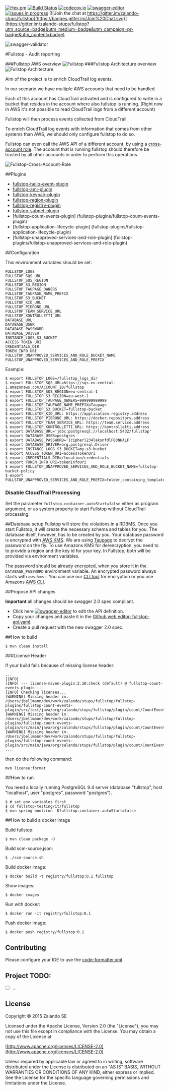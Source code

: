 [![Hex.pm](https://img.shields.io/hexpm/l/plug.svg)](http://www.apache.org/licenses/LICENSE-2.0)
[![Build Status](https://travis-ci.org/zalando-stups/fullstop.svg?branch=master)](https://travis-ci.org/zalando-stups/fullstop)
[![codecov.io](https://codecov.io/github/zalando-stups/fullstop/coverage.svg?branch=master)](https://codecov.io/github/zalando-stups/fullstop?branch=master)
[![swagger-editor](https://img.shields.io/badge/swagger-editor-brightgreen.svg)](http://editor.swagger.io/#/?import=https://raw.githubusercontent.com/zalando-stups/fullstop/master/fullstop-api.yaml#/)
[![Issues in progress](https://badge.waffle.io/zalando-stups/fullstop.svg?label=In%20Progress&title=In%20Progress)](http://waffle.io/zalando-stups/fullstop)
[![Join the chat at https://gitter.im/zalando-stups/fullstop](https://badges.gitter.im/Join%20Chat.svg)](https://gitter.im/zalando-stups/fullstop?utm_source=badge&utm_medium=badge&utm_campaign=pr-badge&utm_content=badge)

![swagger-validator](http://online.swagger.io/validator/?url=https://raw.githubusercontent.com/zalando-stups/fullstop/master/fullstop-api.yaml)

#Fullstop - Audit reporting


###Fullstop AWS overview
![Fullstop](images/fullstop.png)
###Fullstop Architecture overview
![Fullstop Architecture](images/fullstop-architecture.png)

Aim of the project is to enrich CloudTrail log events.

In our scenario we have multiple AWS accounts that need to be handled.

Each of this account has CloudTrail activated and is configured to write
in a bucket that resides in the account where also fullstop is running.
(Right now in AWS it's not possible to read CloudTrail logs from a different account)

Fullstop will then process events collected from CloudTrail.

To enrich CloudTrail log events with information that comes
from other systems than AWS, we should only configure fullstop to do so.

Fullstop can even call the AWS API of a different account, by using a [cross-account role](http://docs.aws.amazon.com/IAM/latest/UserGuide/roles-walkthrough-crossacct.html).
The account that is running fullstop should therefore be trusted
by all other accounts in order to perform this operations.

![Fullstop-Cross-Account-Role](images/fullstop-cross-account-role.png)

##Plugins

* [fullstop-hello-event-plugin](fullstop-plugins/fullstop-hello-event-plugin)
* [fullstop-ami-plugin](fullstop-plugins/fullstop-ami-plugin)
* [fullstop-keypair-plugin](fullstop-plugins/fullstop-keypair-plugin)
* [fullstop-region-plugin](fullstop-plugins/fullstop-region-plugin)
* [fullstop-registry-plugin](fullstop-plugins/fullstop-registry-plugin)
* [fullstop-subnet-plugin](fullstop-plugins/fullstop-subnet-plugin)
* [fullstop-count-events-plugin] (fullstop-plugins/fullstop-count-events-plugin)
* [fullstop-application-lifecycle-plugin] (fullstop-plugins/fullstop-application-lifecycle-plugin)
* [fullstop-unapproved-services-and-role-plugin] (fullstop-plugins/fullstop-unapproved-services-and-role-plugin)

##Configuration

This environment variables should be set:

    FULLSTOP_LOGS
    FULLSTOP_SQS_URL
    FULLSTOP_SQS_REGION
    FULLSTOP_S3_REGION
    FULLSTOP_TAUPAGE_OWNERS
    FULLSTOP_TAUPAGE_NAME_PREFIX
    FULLSTOP_S3_BUCKET
    FULLSTOP_KIO_URL
    FULLSTOP_PIERONE_URL
    FULLSTOP_TEAM_SERVICE_URL
    FULLSTOP_KONTROLLETTI_URL
    DATABASE_URL
    DATABASE_USER
    DATABASE_PASSWORD
    DATABASE_DRIVER
    INSTANCE_LOGS_S3_BUCKET
    ACCESS_TOKEN_URI
    CREDENTIALS_DIR
    TOKEN_INFO_URI
    FULLSTOP_UNAPPROVED_SERVICES_AND_ROLE_BUCKET_NAME
    FULLSTOP_UNAPPROVED_SERVICES_AND_ROLE_PREFIX

Example:

    $ export FULLSTOP_LOGS=/fullstop_logs_dir
    $ export FULLSTOP_SQS_URL=https://sqs.eu-central-1.amazonaws.com/ACCOUNT_ID/fullstop
    $ export FULLSTOP_SQS_REGION=eu-central-1
    $ export FULLSTOP_S3_REGION=eu-west-1
    $ export FULLSTOP_TAUPAGE_OWNERS=999999999999
    $ export FULLSTOP_TAUPAGE_NAME_PREFIX=Taupage
    $ export FULLSTOP_S3_BUCKET=fullstop-bucket
    $ export FULLSTOP_KIO_URL: https://application.registry.address
    $ export FULLSTOP_PIERONE_URL: https://docker.repository.address
    $ export FULLSTOP_TEAM_SERVICE_URL: https://team.service.address
    $ export FULLSTOP_KONTROLLETTI_URL: https://kontrolletti.address
    $ export DATABASE_URL='jdbc:postgresql://localhost:5432/fullstop'
    $ export DATABASE_USER=postgres
    $ export DATABASE_PASSWORD='{cipher}234laksnfdlF83NHALF'
    $ export DATABASE_DRIVER=org.postgresql.Driver
    $ export INSTANCE_LOGS_S3_BUCKET=my-s3-bucket
    $ export ACCESS_TOKEN_URI=accessTokenUri
    $ export CREDENTIALS_DIR=/location/credentials
    $ export TOKEN_INFO_URI=tokenInfoUri
    $ export FULLSTOP_UNAPPROVED_SERVICES_AND_ROLE_BUCKET_NAME=fullstop-bucket-policy
    $ export FULLSTOP_UNAPPROVED_SERVICES_AND_ROLE_PREFIX=folder_containing_templates_files

### Disable CloudTrail Processing

Set the parameter `fullstop.container.autoStart=false` either as program argument, or as system property to start
Fullstop without CloudTrail processing.

##Database setup
Fullstop will store the violations in a RDBMS. Once you start Fullstop, it will create the necessary schema and tables
for you. The database itself, however, has to be created by you.
Your database password is encrypted with [AWS KMS](https://docs.aws.amazon.com/kms/latest/developerguide/overview.html).
We are using [Taupage](http://docs.stups.io/en/latest/components/taupage.html#environment) to decrypt the password on the fly.
To use Amazons KMS for de/encryption, you need to to provide a region and the key id for your key. In Fullstop, both
will be provided via environment variables.

The password should be already encrypted, when you store it in the ```DATABASE_PASSWORD``` environment variable. An
encrypted password always starts with ```aws:kms:```. You can use our [CLI tool](https://github.com/zalando/spring-cloud-config-aws-kms/tree/master/encryption-cli)
for encryption or you use Amazons [AWS CLI](http://docs.aws.amazon.com/cli/latest/reference/kms/encrypt.html#examples).

##Propose API changes

**Important** all changes should be swagger 2.0 spec compliant.

* Click here [![swagger-editor](https://img.shields.io/badge/swagger-editor-brightgreen.svg)](http://editor.swagger.io/#/?import=https://raw.githubusercontent.com/zalando-stups/fullstop/master/fullstop-api.yaml#/) to edit the API definition.
* Copy your changes and paste it in the [Github web editor: fullstop-api.yaml](https://github.com/zalando-stups/fullstop/edit/master/fullstop-api.yaml).
* Create a pull request with the new swagger 2.0 spec.

##How to build

    $ mvn clean install

###License Header

If your build fails because of missing license header:

```
...
[INFO]
[INFO] --- license-maven-plugin:2.10:check (default) @ fullstop-count-events-plugin ---
[INFO] Checking licenses...
[WARNING] Missing header in: /Users/jbellmann/dev/work/zalando/stups/fullstop/fullstop-plugins/fullstop-count-events-plugin/src/test/java/org/zalando/stups/fullstop/plugin/count/CountEventsPluginTest.java
[WARNING] Missing header in: /Users/jbellmann/dev/work/zalando/stups/fullstop/fullstop-plugins/fullstop-count-events-plugin/src/main/java/org/zalando/stups/fullstop/plugin/count/CountEventsPlugin.java
[WARNING] Missing header in: /Users/jbellmann/dev/work/zalando/stups/fullstop/fullstop-plugins/fullstop-count-events-plugin/src/main/java/org/zalando/stups/fullstop/plugin/count/CountEventsMetric.java
...
```

then do the following command:

```
mvn license:format
```


##How to run

You need a locally running PostgreSQL 9.4 server (database "fullstop", host "localhost", user "postgres", password "postgres").

    $ # set env variables first
    $ cd fullstop-testing/it/fullstop
    $ mvn spring-boot:run -Dfullstop.container.autoStart=false

##How to build a docker image

Build fullstop:

    $ mvn clean package -U

Build scm-source.json:

    $ ./scm-source.sh

Build docker image:

    $ docker build -t registry/fullstop:0.1 fullstop

Show images:

    $ docker images

Run with docker:

    $ docker run -it registry/fullstop:0.1

Push docker image:

    $ docker push registry/fullstop:0.1

## Contributing
Please configure your IDE to use the [code-formatter.xml](https://github.com/zalando-stups/fullstop/blob/master/code-formatter.xml).

## Project TODO:
- [ ] ...

## License

Copyright © 2015 Zalando SE

Licensed under the Apache License, Version 2.0 (the "License");
you may not use this file except in compliance with the License.
You may obtain a copy of the License at

   [http://www.apache.org/licenses/LICENSE-2.0](http://www.apache.org/licenses/LICENSE-2.0)

Unless required by applicable law or agreed to in writing, software
distributed under the License is distributed on an "AS IS" BASIS,
WITHOUT WARRANTIES OR CONDITIONS OF ANY KIND, either express or implied.
See the License for the specific language governing permissions and
limitations under the License.
